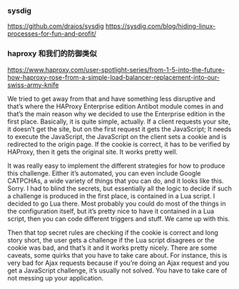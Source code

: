 
### sysdig

https://github.com/draios/sysdig
https://sysdig.com/blog/hiding-linux-processes-for-fun-and-profit/

### haproxy 和我们的防御类似

https://www.haproxy.com/user-spotlight-series/from-1-5-into-the-future-how-haproxy-rose-from-a-simple-load-balancer-replacement-into-our-swiss-army-knife


We tried to get away from that and have something less disruptive and that’s where the HAProxy Enterprise edition Antibot module comes in and that’s the main reason why we decided to use the Enterprise edition in the first place. Basically, it is quite simple, actually. If a client requests your site, it doesn’t get the site, but on the first request it gets the JavaScript; It needs to execute the JavaScript, the JavaScript on the client sets a cookie and is redirected to the origin page. If the cookie is correct, it has to be verified by HAProxy, then it gets the original site. It works pretty well.

It was really easy to implement the different strategies for how to produce this challenge. Either it’s automated, you can even include Google CATPCHAs, a wide variety of things that you can do, and it looks like this. Sorry. I had to blind the secrets, but essentially all the logic to decide if such a challenge is produced in the first place, is contained in a Lua script. I decided to go Lua there. Most probably you could do most of the things in the configuration itself, but it’s pretty nice to have it contained in a Lua script, then you can code different triggers and stuff. We came up with this.

Then that top secret rules are checking if the cookie is correct and long story short, the user gets a challenge if the Lua script disagrees or the cookie was bad, and that’s it and it works pretty nicely. There are some caveats, some quirks that you have to take care about. For instance, this is very bad for Ajax requests because if you’re doing an Ajax request and you get a JavaScript challenge, it’s usually not solved. You have to take care of not messing up your application.